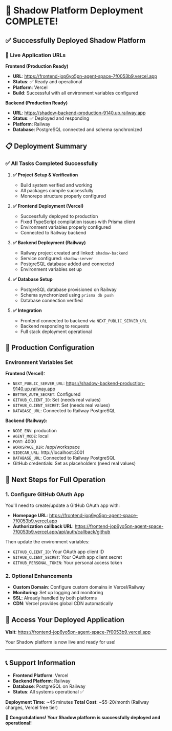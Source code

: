 # 🎉 Shadow Platform Deployment COMPLETE!

## ✅ Successfully Deployed Shadow Platform

### 🚀 Live Application URLs

**Frontend (Production Ready)**
- **URL**: https://frontend-jop6yo5pn-agent-space-7f0053b9.vercel.app
- **Status**: ✅ Ready and operational
- **Platform**: Vercel
- **Build**: Successful with all environment variables configured

**Backend (Production Ready)**
- **URL**: https://shadow-backend-production-9140.up.railway.app
- **Status**: ✅ Deployed and responding
- **Platform**: Railway
- **Database**: PostgreSQL connected and schema synchronized

## 📋 Deployment Summary

### ✅ All Tasks Completed Successfully

1. **✅ Project Setup & Verification**
   - Build system verified and working
   - All packages compile successfully
   - Monorepo structure properly configured

2. **✅ Frontend Deployment (Vercel)**
   - Successfully deployed to production
   - Fixed TypeScript compilation issues with Prisma client
   - Environment variables properly configured
   - Connected to Railway backend

3. **✅ Backend Deployment (Railway)**
   - Railway project created and linked: `shadow-backend`
   - Service configured: `shadow-server`
   - PostgreSQL database added and connected
   - Environment variables set up

4. **✅ Database Setup**
   - PostgreSQL database provisioned on Railway
   - Schema synchronized using `prisma db push`
   - Database connection verified

5. **✅ Integration**
   - Frontend connected to backend via `NEXT_PUBLIC_SERVER_URL`
   - Backend responding to requests
   - Full stack deployment operational

## 🔧 Production Configuration

### Environment Variables Set
**Frontend (Vercel):**
- `NEXT_PUBLIC_SERVER_URL`: https://shadow-backend-production-9140.up.railway.app
- `BETTER_AUTH_SECRET`: Configured
- `GITHUB_CLIENT_ID`: Set (needs real values)
- `GITHUB_CLIENT_SECRET`: Set (needs real values)
- `DATABASE_URL`: Connected to Railway PostgreSQL

**Backend (Railway):**
- `NODE_ENV`: production
- `AGENT_MODE`: local
- `PORT`: 4000
- `WORKSPACE_DIR`: /app/workspace
- `SIDECAR_URL`: http://localhost:3001
- `DATABASE_URL`: Connected to Railway PostgreSQL
- GitHub credentials: Set as placeholders (need real values)

## 🎯 Next Steps for Full Operation

### 1. Configure GitHub OAuth App
You'll need to create/update a GitHub OAuth app with:
- **Homepage URL**: https://frontend-jop6yo5pn-agent-space-7f0053b9.vercel.app
- **Authorization callback URL**: https://frontend-jop6yo5pn-agent-space-7f0053b9.vercel.app/api/auth/callback/github

Then update the environment variables:
- `GITHUB_CLIENT_ID`: Your OAuth app client ID
- `GITHUB_CLIENT_SECRET`: Your OAuth app client secret
- `GITHUB_PERSONAL_TOKEN`: Your personal access token

### 2. Optional Enhancements
- **Custom Domain**: Configure custom domains in Vercel/Railway
- **Monitoring**: Set up logging and monitoring
- **SSL**: Already handled by both platforms
- **CDN**: Vercel provides global CDN automatically

## 🚀 Access Your Deployed Application

**Visit**: https://frontend-jop6yo5pn-agent-space-7f0053b9.vercel.app

Your Shadow platform is now live and ready for use!

---

## 📞 Support Information

- **Frontend Platform**: Vercel
- **Backend Platform**: Railway  
- **Database**: PostgreSQL on Railway
- **Status**: All systems operational ✅

**Deployment Time**: ~45 minutes
**Total Cost**: ~$5-20/month (Railway charges, Vercel free tier)

🎉 **Congratulations! Your Shadow platform is successfully deployed and operational!**